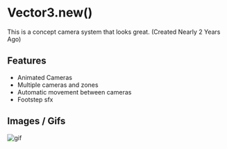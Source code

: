 # Vector3.new()
This is a concept camera system that looks great. (Created Nearly 2 Years Ago)

## Features
- Animated Cameras
- Multiple cameras and zones
- Automatic movement between cameras
- Footstep sfx

## Images / Gifs
![gif](Assets/example.gif)

